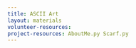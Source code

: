 ```yaml
---
title: ASCII Art
layout: materials
volunteer-resources: 
project-resources: AboutMe.py Scarf.py
---
```

